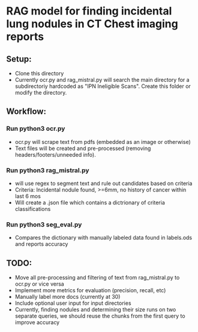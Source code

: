 # RAG model for finding incidental lung nodules in CT Chest imaging reports

## Setup:
- Clone this directory
- Currently ocr.py and rag_mistral.py will search the main directory for a subdirectoriy hardcoded as "IPN Ineligible Scans". Create this folder or modify the directory.

## Workflow:
### Run python3 ocr.py
- ocr.py will scrape text from pdfs (embedded as an image or otherwise)
- Text files will be created and pre-processed (removing headers/footers/unneeded info).

### Run python3 rag_mistral.py 
- will use regex to segment text and rule out candidates based on criteria
- Criteria: Incidental nodule found, >=6mm, no history of cancer within last 6 mos
- Will create a .json file which contains a dictrionary of criteria classifications

### Run python3 seg_eval.py
- Compares the dictionary with manually labeled data found in labels.ods and reports accuracy

## TODO:
- Move all pre-processing and filtering of text from rag_mistral.py to ocr.py or vice versa
- Implement more metrics for evaluation (precision, recall, etc)
- Manually label more docs (currently at 30)
- Include optional user input for input directories
- Currently, finding nodules and determining their size runs on two separate queries, we should reuse the chunks from the first query to improve accuracy
